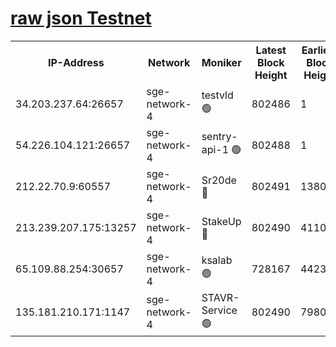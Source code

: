 
[raw json Testnet](https://rpc-check.sget.stavr.tech/sget/rpc-sget-result.json)
=


<table><tr><th>IP-Address</th><th>Network</th><th>Moniker</th><th>Latest Block Height</th><th>Earliest Block Height</th><th>Catching Up</th><th>Tx Index</th><th>Voting Power</th><th>Scan Time</th></tr><tr><td>34.203.237.64:26657</td><td>sge-network-4</td><td>testvld 🟢</td><td>802486</td><td>1</td><td>False</td><td>on</td><td>0</td><td>2023-12-25T10:30:49.530418340UTC</td></tr><tr><td>54.226.104.121:26657</td><td>sge-network-4</td><td>sentry-api-1 🟢</td><td>802488</td><td>1</td><td>False</td><td>on</td><td>0</td><td>2023-12-25T10:31:04.454034851UTC</td></tr><tr><td>212.22.70.9:60557</td><td>sge-network-4</td><td>Sr20de 🔴</td><td>802491</td><td>138001</td><td>False</td><td>on</td><td>99</td><td>2023-12-25T10:31:20.175891604UTC</td></tr><tr><td>213.239.207.175:13257</td><td>sge-network-4</td><td>StakeUp 🔴</td><td>802490</td><td>411001</td><td>False</td><td>off</td><td>100</td><td>2023-12-25T10:31:12.869819428UTC</td></tr><tr><td>65.109.88.254:30657</td><td>sge-network-4</td><td>ksalab 🟢</td><td>728167</td><td>442343</td><td>False</td><td>off</td><td>0</td><td>2023-12-25T10:31:17.746130718UTC</td></tr><tr><td>135.181.210.171:1147</td><td>sge-network-4</td><td>STAVR-Service 🟢</td><td>802490</td><td>798001</td><td>False</td><td>on</td><td>0</td><td>2023-12-25T10:31:13.262558309UTC</td></tr></table>
